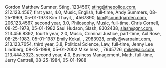 Gordon Matthew Sumner, Sting, 1234567, sting@thepolice.com, 212.123.4567, first year, 4.0, Music, English, full-time, Andy Summers, 08-25-1969, 05-01-1973
Kim Thayil, , 4567890, kim@soundgarden.com, 206.123.4567, second year, 3.0, Philosophy, Music, full-time, Chris Cornell, 08-25-1978, 05-01-1982
Saul Hudson, Slash, 8302438, slash@gnr.com, 213.456.8392, fourth year, 2.0, Music, Criminal Justice, part-time, Axl Rose, 08-25-1983, 05-01-1987
Emily Kokal, , 2983928, emily@warpaint.com, 213.123.7654, third year, 3.8, Political Science, Law, full-time, Jenny Lee Lindberg, 08-25-1998, 05-01-2002
Mike Inez, , 7645726, mike@aic.com, 213.444.3323, second year, 4.0, Business Management, Math, full-time, Jerry Cantrell, 08-25-1984, 05-01-1988

